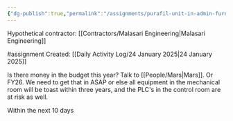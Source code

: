 ```yaml
---
{"dg-publish":true,"permalink":"/assignments/purafil-unit-in-admin-furnace-room-louvre/","noteIcon":"","created":"2025-01-24T14:50:12.332-06:00"}
---
```


Hypothetical contractor: [[Contractors/Malasari Engineering\|Malasari Engineering]] 

#assignment
Created: [[Daily Activity Log/24 January 2025\|24 January 2025]]

Is there money in the budget this year? Talk to [[People/Mars\|Mars]]. Or FY26.
We need to get that in ASAP or else all equipment in the mechanical room will be toast within three years, and the PLC's in the control room are at risk as well.

Within the next 10 days